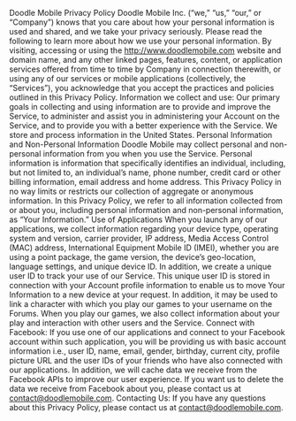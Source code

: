Doodle Mobile Privacy Policy
  Doodle Mobile Inc. (“we,” “us,” “our,” or “Company”) knows that you care about how your personal information is used and shared, and we take your privacy seriously.  Please read the following to learn more about how we use your personal information.  By visiting, accessing or using the http://www.doodlemobile.com website and domain name, and any other linked pages, features, content, or application services offered from time to time by Company in connection therewith, or using any of our services or mobile applications (collectively, the “Services”), you acknowledge that you accept the practices and policies outlined in this Privacy Policy.
  Information we collect and use:
Our primary goals in collecting and using information are to provide and improve the Service, to administer and assist you in administering your Account on the Service, and to provide you with a better experience with the Service. We store and process information in the United States.
  Personal Information and Non-Personal Information
  Doodle Mobile may collect personal and non-personal information from you when you use the Service. Personal information is information that specifically identifies an individual, including, but not limited to, an individual’s name, phone number, credit card or other billing information, email address and home address. This Privacy Policy in no way limits or restricts our collection of aggregate or anonymous information. In this Privacy Policy, we refer to all information collected from or about you, including personal information and non-personal information, as “Your Information.”
  Use of Applications
  When you launch any of our applications, we collect information regarding your device type, operating system and version, carrier provider, IP address, Media Access Control (MAC) address, International Equipment Mobile ID (IMEI), whether you are using a point package, the game version, the device’s geo-location, language settings, and unique device ID. In addition, we create a unique user ID to track your use of our Service. This unique user ID is stored in connection with your Account profile information to enable us to move Your Information to a new device at your request. In addition, it may be used to link a character with which you play our games to your username on the Forums. When you play our games, we also collect information about your play and interaction with other users and the Service.
  Connect with Facebook:
  If you use one of our applications and connect to your Facebook account within such application, you will be providing us with basic account information i.e., user ID, name, email, gender, birthday, current city, profile picture URL and the user IDs of your friends who have also connected with our applications. In addition, we will cache data we receive from the Facebook APIs to improve our user experience. If you want us to delete the data we receive from Facebook about you, please contact us at contact@doodlemobile.com.
  Contacting Us:
If you have any questions about this Privacy Policy, please contact us at contact@doodlemobile.com.
 